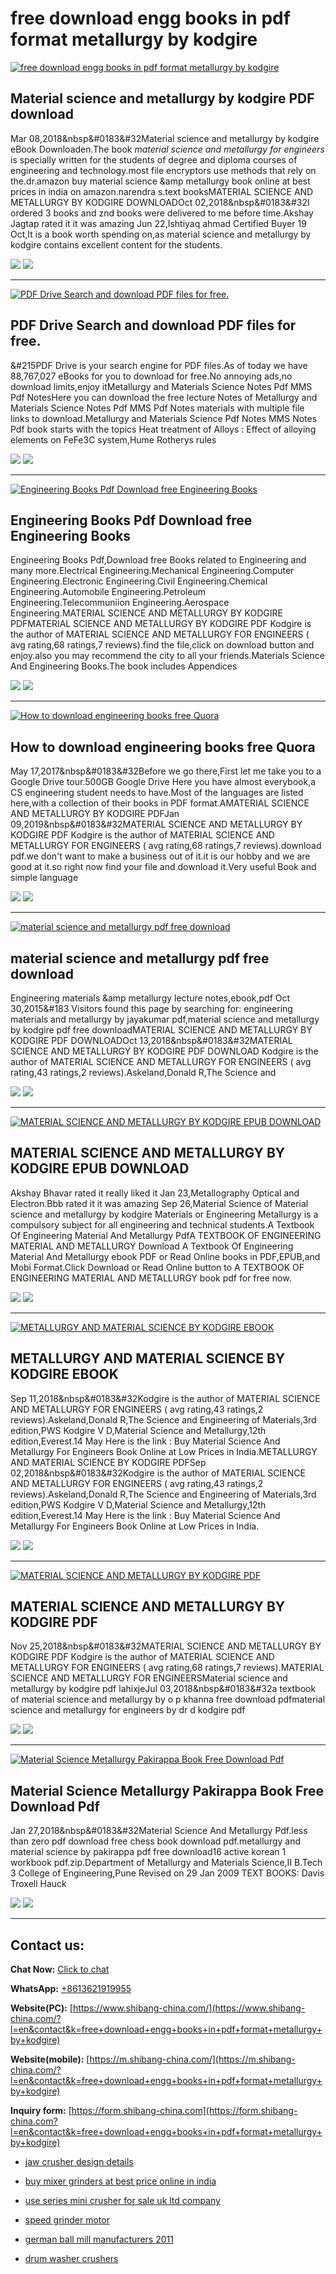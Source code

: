 # free download engg books in pdf format metallurgy by kodgire

<a href="https://swt.shibang-china.com/?l=en&img&k=free+download+engg+books+in+pdf+format+metallurgy+by+kodgire" target="_blank">![free download engg books in pdf format metallurgy by kodgire](http://static.shibang-china.com/all-800x300/1015.jpg)</a>

## Material science and metallurgy by kodgire PDF download
Mar 08,2018&nbsp&#0183&#32Material science and metallurgy by kodgire eBook Downloaden.The book *material science and metallurgy for engineers* is specially written for the students of degree and diploma courses of engineering and technology.most file encryptors use methods that rely on the.dr.amazon buy material science &amp metallurgy book online at best prices in india on amazon.narendra s.text booksMATERIAL SCIENCE AND METALLURGY BY KODGIRE DOWNLOADOct 02,2018&nbsp&#0183&#32I ordered 3 books and znd books were delivered to me before time.Akshay Jagtap rated it it was amazing Jun 22,Ishtiyaq ahmad Certified Buyer 19 Oct,It is a book worth spending on,as material science and metallurgy by kodgire contains excellent content for the students.


<a href="https://whatsapp.shibangsoft.com/WhatsApp.php" target="_blank" title="WhatsApp">![](http://static.shibang-china.com/icon/whatsapp.png)</a> <a href="https://swt.shibang-china.com/?l=en&icon&k=free+download+engg+books+in+pdf+format+metallurgy+by+kodgire" target="_blank">![](http://static.shibang-china.com/icon/chat-en.png)</a>

---

<a href="https://swt.shibang-china.com/?l=en&img&k=free+download+engg+books+in+pdf+format+metallurgy+by+kodgire" target="_blank">![PDF Drive Search and download PDF files for free.](http://static.shibang-china.com/all-800x300/991.jpg)</a>

## PDF Drive Search and download PDF files for free.
&#215PDF Drive is your search engine for PDF files.As of today we have 88,767,027 eBooks for you to download for free.No annoying ads,no download limits,enjoy itMetallurgy and Materials Science Notes Pdf MMS Pdf NotesHere you can download the free lecture Notes of Metallurgy and Materials Science Notes Pdf MMS Pdf Notes materials with multiple file links to download.Metallurgy and Materials Science Pdf Notes MMS Notes Pdf book starts with the topics Heat treatment of Alloys : Effect of alloying elements on FeFe3C system,Hume Rotherys rules


<a href="https://whatsapp.shibangsoft.com/WhatsApp.php" target="_blank" title="WhatsApp">![](http://static.shibang-china.com/icon/whatsapp.png)</a> <a href="https://swt.shibang-china.com/?l=en&icon&k=free+download+engg+books+in+pdf+format+metallurgy+by+kodgire" target="_blank">![](http://static.shibang-china.com/icon/chat-en.png)</a>

---

<a href="https://swt.shibang-china.com/?l=en&img&k=free+download+engg+books+in+pdf+format+metallurgy+by+kodgire" target="_blank">![Engineering Books Pdf Download free Engineering Books](http://static.shibang-china.com/all-800x300/688.jpg)</a>

## Engineering Books Pdf Download free Engineering Books
Engineering Books Pdf,Download free Books related to Engineering and many more.Electrical Engineering.Mechanical Engineering.Computer Engineering.Electronic Engineering.Civil Engineering.Chemical Engineering.Automobile Engineering.Petroleum Engineering.Telecommuniion Engineering.Aerospace Engineering.MATERIAL SCIENCE AND METALLURGY BY KODGIRE PDFMATERIAL SCIENCE AND METALLURGY BY KODGIRE PDF Kodgire is the author of MATERIAL SCIENCE AND METALLURGY FOR ENGINEERS ( avg rating,68 ratings,7 reviews).find the file,click on download button and enjoy.also you may recommend the city to all your friends.Materials Science And Engineering Books.The book includes Appendices


<a href="https://whatsapp.shibangsoft.com/WhatsApp.php" target="_blank" title="WhatsApp">![](http://static.shibang-china.com/icon/whatsapp.png)</a> <a href="https://swt.shibang-china.com/?l=en&icon&k=free+download+engg+books+in+pdf+format+metallurgy+by+kodgire" target="_blank">![](http://static.shibang-china.com/icon/chat-en.png)</a>

---

<a href="https://swt.shibang-china.com/?l=en&img&k=free+download+engg+books+in+pdf+format+metallurgy+by+kodgire" target="_blank">![How to download engineering books free Quora](http://static.shibang-china.com/all-800x300/356.jpg)</a>

## How to download engineering books free Quora
May 17,2017&nbsp&#0183&#32Before we go there,First let me take you to a Google Drive tour.500GB Google Drive Here you have almost everybook,a CS engineering student needs to have.Most of the languages are listed here,with a collection of their books in PDF format.AMATERIAL SCIENCE AND METALLURGY BY KODGIRE PDFJan 09,2019&nbsp&#0183&#32MATERIAL SCIENCE AND METALLURGY BY KODGIRE PDF Kodgire is the author of MATERIAL SCIENCE AND METALLURGY FOR ENGINEERS ( avg rating,68 ratings,7 reviews).download pdf.we don't want to make a business out of it.it is our hobby and we are good at it.so right now find your file and download it.Very useful Book and simple language


<a href="https://whatsapp.shibangsoft.com/WhatsApp.php" target="_blank" title="WhatsApp">![](http://static.shibang-china.com/icon/whatsapp.png)</a> <a href="https://swt.shibang-china.com/?l=en&icon&k=free+download+engg+books+in+pdf+format+metallurgy+by+kodgire" target="_blank">![](http://static.shibang-china.com/icon/chat-en.png)</a>

---

<a href="https://swt.shibang-china.com/?l=en&img&k=free+download+engg+books+in+pdf+format+metallurgy+by+kodgire" target="_blank">![material science and metallurgy pdf free download](http://static.shibang-china.com/all-800x300/565.jpg)</a>

## material science and metallurgy pdf free download
Engineering materials &amp metallurgy lecture notes,ebook,pdf Oct 30,2015&#183 Visitors found this page by searching for: engineering materials and metallurgy by jayakumar pdf,material science and metallurgy by kodgire pdf free downloadMATERIAL SCIENCE AND METALLURGY BY KODGIRE PDF DOWNLOADOct 13,2018&nbsp&#0183&#32MATERIAL SCIENCE AND METALLURGY BY KODGIRE PDF DOWNLOAD Kodgire is the author of MATERIAL SCIENCE AND METALLURGY FOR ENGINEERS ( avg rating,43 ratings,2 reviews).Askeland,Donald R,The Science and


<a href="https://whatsapp.shibangsoft.com/WhatsApp.php" target="_blank" title="WhatsApp">![](http://static.shibang-china.com/icon/whatsapp.png)</a> <a href="https://swt.shibang-china.com/?l=en&icon&k=free+download+engg+books+in+pdf+format+metallurgy+by+kodgire" target="_blank">![](http://static.shibang-china.com/icon/chat-en.png)</a>

---

<a href="https://swt.shibang-china.com/?l=en&img&k=free+download+engg+books+in+pdf+format+metallurgy+by+kodgire" target="_blank">![MATERIAL SCIENCE AND METALLURGY BY KODGIRE EPUB DOWNLOAD](http://static.shibang-china.com/all-800x300/1355.jpg)</a>

## MATERIAL SCIENCE AND METALLURGY BY KODGIRE EPUB DOWNLOAD
Akshay Bhavar rated it really liked it Jan 23,Metallography Optical and Electron.Bbb rated it it was amazing Sep 26,Material Science of Material science and metallurgy by kodgire Materials or Engineering Metallurgy is a compulsory subject for all engineering and technical students.A Textbook Of Engineering Material And Metallurgy PdfA TEXTBOOK OF ENGINEERING MATERIAL AND METALLURGY Download A Textbook Of Engineering Material And Metallurgy ebook PDF or Read Online books in PDF,EPUB,and Mobi Format.Click Download or Read Online button to A TEXTBOOK OF ENGINEERING MATERIAL AND METALLURGY book pdf for free now.


<a href="https://whatsapp.shibangsoft.com/WhatsApp.php" target="_blank" title="WhatsApp">![](http://static.shibang-china.com/icon/whatsapp.png)</a> <a href="https://swt.shibang-china.com/?l=en&icon&k=free+download+engg+books+in+pdf+format+metallurgy+by+kodgire" target="_blank">![](http://static.shibang-china.com/icon/chat-en.png)</a>

---

<a href="https://swt.shibang-china.com/?l=en&img&k=free+download+engg+books+in+pdf+format+metallurgy+by+kodgire" target="_blank">![METALLURGY AND MATERIAL SCIENCE BY KODGIRE EBOOK](http://static.shibang-china.com/all-800x300/1271.jpg)</a>

## METALLURGY AND MATERIAL SCIENCE BY KODGIRE EBOOK
Sep 11,2018&nbsp&#0183&#32Kodgire is the author of MATERIAL SCIENCE AND METALLURGY FOR ENGINEERS ( avg rating,43 ratings,2 reviews).Askeland,Donald R,The Science and Engineering of Materials,3rd edition,PWS Kodgire V D,Material Science and Metallurgy,12th edition,Everest.14 May Here is the link : Buy Material Science And Metallurgy For Engineers Book Online at Low Prices in India.METALLURGY AND MATERIAL SCIENCE BY KODGIRE PDFSep 02,2018&nbsp&#0183&#32Kodgire is the author of MATERIAL SCIENCE AND METALLURGY FOR ENGINEERS ( avg rating,43 ratings,2 reviews).Askeland,Donald R,The Science and Engineering of Materials,3rd edition,PWS Kodgire V D,Material Science and Metallurgy,12th edition,Everest.14 May Here is the link : Buy Material Science And Metallurgy For Engineers Book Online at Low Prices in India.


<a href="https://whatsapp.shibangsoft.com/WhatsApp.php" target="_blank" title="WhatsApp">![](http://static.shibang-china.com/icon/whatsapp.png)</a> <a href="https://swt.shibang-china.com/?l=en&icon&k=free+download+engg+books+in+pdf+format+metallurgy+by+kodgire" target="_blank">![](http://static.shibang-china.com/icon/chat-en.png)</a>

---

<a href="https://swt.shibang-china.com/?l=en&img&k=free+download+engg+books+in+pdf+format+metallurgy+by+kodgire" target="_blank">![MATERIAL SCIENCE AND METALLURGY BY KODGIRE PDF](http://static.shibang-china.com/all-800x300/808.jpg)</a>

## MATERIAL SCIENCE AND METALLURGY BY KODGIRE PDF
Nov 25,2018&nbsp&#0183&#32MATERIAL SCIENCE AND METALLURGY BY KODGIRE PDF Kodgire is the author of MATERIAL SCIENCE AND METALLURGY FOR ENGINEERS ( avg rating,68 ratings,7 reviews).MATERIAL SCIENCE AND METALLURGY FOR ENGINEERSMaterial science and metallurgy by kodgire pdf lahixjeJul 03,2018&nbsp&#0183&#32a textbook of material science and metallurgy by o p khanna free download pdfmaterial science and metallurgy for engineers by dr d kodgire pdf


<a href="https://whatsapp.shibangsoft.com/WhatsApp.php" target="_blank" title="WhatsApp">![](http://static.shibang-china.com/icon/whatsapp.png)</a> <a href="https://swt.shibang-china.com/?l=en&icon&k=free+download+engg+books+in+pdf+format+metallurgy+by+kodgire" target="_blank">![](http://static.shibang-china.com/icon/chat-en.png)</a>

---

<a href="https://swt.shibang-china.com/?l=en&img&k=free+download+engg+books+in+pdf+format+metallurgy+by+kodgire" target="_blank">![Material Science Metallurgy Pakirappa Book Free Download Pdf](http://static.shibang-china.com/all-800x300/1024.jpg)</a>

## Material Science Metallurgy Pakirappa Book Free Download Pdf
Jan 27,2018&nbsp&#0183&#32Material Science And Metallurgy Pdf.less than zero pdf download free chess book download pdf.metallurgy and material science by pakirappa pdf free download16 active korean 1 workbook pdf.zip.Department of Metallurgy and Materials Science,II B.Tech 3 College of Engineering,Pune Revised on 29 Jan 2009 TEXT BOOKS: Davis Troxell Hauck

<a href="https://whatsapp.shibangsoft.com/WhatsApp.php" target="_blank" title="WhatsApp">![](http://static.shibang-china.com/icon/whatsapp.png)</a> <a href="https://swt.shibang-china.com/?l=en&icon&k=free+download+engg+books+in+pdf+format+metallurgy+by+kodgire" target="_blank">![](http://static.shibang-china.com/icon/chat-en.png)</a>

---
## Contact us:

**Chat Now:** [Click to chat](https://swt.shibang-china.com?l=en&contact&k=free+download+engg+books+in+pdf+format+metallurgy+by+kodgire)

**WhatsApp:**  [+8613621919955](https://whatsapp.shibangsoft.com/WhatsApp.php)

**Website(PC):** [https://www.shibang-china.com/](https://www.shibang-china.com/?l=en&contact&k=free+download+engg+books+in+pdf+format+metallurgy+by+kodgire)

**Website(mobile):** [https://m.shibang-china.com/](https://m.shibang-china.com/?l=en&contact&k=free+download+engg+books+in+pdf+format+metallurgy+by+kodgire)

**Inquiry form:** [https://form.shibang-china.com](https://form.shibang-china.com?l=en&contact&k=free+download+engg+books+in+pdf+format+metallurgy+by+kodgire)

* [jaw crusher design details](../122/jaw%20crusher%20design%20details.md)

* [buy mixer grinders at best price online in india](../117/buy%20mixer%20grinders%20at%20best%20price%20online%20in%20india.md)

* [use series mini crusher for sale uk ltd company](../114/use%20series%20mini%20crusher%20for%20sale%20uk%20ltd%20company.md)

* [speed grinder motor](../119/speed%20grinder%20motor.md)

* [german ball mill manufacturers 2011](../118/german%20ball%20mill%20manufacturers%202011.md)

* [drum washer crushers](../120/drum%20washer%20crushers.md)